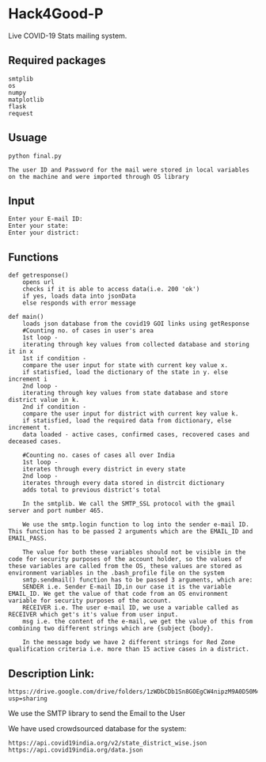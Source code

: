 # Hack4Good-P
Live COVID-19 Stats mailing system.

## Required packages

	smtplib
	os
	numpy
	matplotlib
	flask
	request

## Usuage 

	python final.py
	
	The user ID and Password for the mail were stored in local variables on the machine and were imported through OS library
	
	
## Input 

	Enter your E-mail ID:
	Enter your state:
	Enter your district:
	
	
## Functions 

	def getresponse()
		opens url
		checks if it is able to access data(i.e. 200 'ok')
		if yes, loads data into jsonData
		else responds with error message
		
	def main()
		loads json database from the covid19 GOI links using getResponse
		#Counting no. of cases in user's area
		1st loop - 
		iterating through key values from collected database and storing it in x
		1st if condition - 
		compare the user input for state with current key value x.
		if statisfied, load the dictionary of the state in y. else increment i
		2nd loop - 
		iterating through key values from state database and store district value in k.
		2nd if condition -
		compare the user input for district with current key value k.
		if statisfied, load the required data from dictionary, else increment t.
		data loaded - active cases, confirmed cases, recovered cases and deceased cases.
		
		#Counting no. cases of cases all over India
		1st loop - 
		iterates through every district in every state
		2nd loop - 
		iterates through every data stored in distrcit dictionary
		adds total to previous district's total
		
		In the smtplib. We call the SMTP_SSL protocol with the gmail server and port number 465.
		
		We use the smtp.login function to log into the sender e-mail ID. This function has to be passed 2 arguments which are the EMAIL_ID and EMAIL_PASS.
		
		The value for both these variables should not be visible in the code for security purposes of the account holder, so the values of these variables are called from the OS, these values are stored as environment variables in the .bash_profile file on the system
		smtp.sendmail() function has to be passed 3 arguments, which are:
		SENDER i.e. Sender E-mail ID,in our case it is the variable EMAIL_ID. We get the value of that code from an OS environment variable for security purposes of the account.
		RECEIVER i.e. The user e-mail ID, we use a variable called as RECEIVER which get's it's value from user input.
		msg i.e. the content of the e-mail, we get the value of this from combining two different strings which are {subject {body}.
		
		In the message body we have 2 different strings for Red Zone qualification criteria i.e. more than 15 active cases in a district.
		
		

## Description Link:

	https://drive.google.com/drive/folders/1zWDbCDb1Sn8GOEgCW4nipzM9A0D50M4W?usp=sharing


We use the SMTP library to send the Email to the User

We have used crowdsourced database for the system:

	https://api.covid19india.org/v2/state_district_wise.json
	https://api.covid19india.org/data.json
